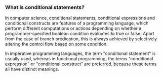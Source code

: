 ### What is conditional statements?


In computer science, conditional statements, conditional expressions and conditional constructs are features of a programming language, which perform different computations or actions depending on whether a programmer-specified boolean condition evaluates to true or false. Apart from the case of branch predication, this is always achieved by selectively altering the control flow based on some condition.

In imperative programming languages, the term "conditional statement" is usually used, whereas in functional programming, the terms "conditional expression" or "conditional construct" are preferred, because these terms all have distinct meanings.